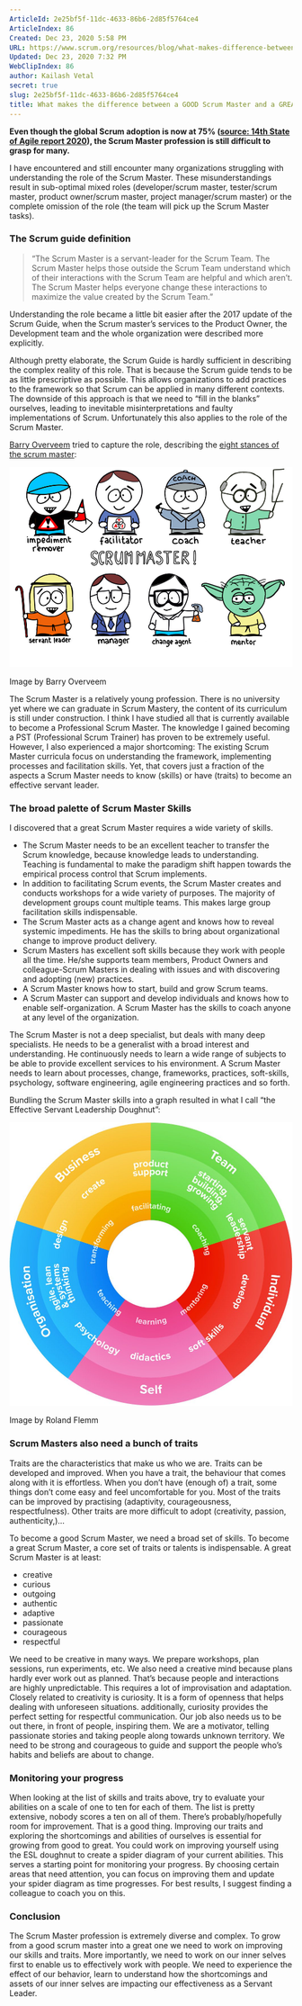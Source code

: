 ```yaml
---
ArticleId: 2e25bf5f-11dc-4633-86b6-2d85f5764ce4
ArticleIndex: 86
Created: Dec 23, 2020 5:58 PM
URL: https://www.scrum.org/resources/blog/what-makes-difference-between-good-scrum-master-and-great-scrum-master
Updated: Dec 23, 2020 7:32 PM
WebClipIndex: 86
author: Kailash Vetal
secret: true
slug: 2e25bf5f-11dc-4633-86b6-2d85f5764ce4
title: What makes the difference between a GOOD Scrum Master and a GREAT Scrum Master? | Scrum.org
---
```

**Even though the global Scrum adoption is now at 75% ([source: 14th State of Agile report 2020](https://explore.digital.ai/state-of-agile/14th-annual-state-of-agile-report)), the Scrum Master profession is still difficult to grasp for many.**

I have encountered and still encounter many organizations struggling with understanding the role of the Scrum Master. These misunderstandings result in sub-optimal mixed roles (developer/scrum master, tester/scrum master, product owner/scrum master, project manager/scrum master) or the complete omission of the role (the team will pick up the Scrum Master tasks).

### The Scrum guide definition

> “The Scrum Master is a servant-leader for the Scrum Team. The Scrum Master helps those outside the Scrum Team understand which of their interactions with the Scrum Team are helpful and which aren’t. The Scrum Master helps everyone change these interactions to maximize the value created by the Scrum Team.”

Understanding the role became a little bit easier after the 2017 update of the Scrum Guide, when the Scrum master’s services to the Product Owner, the Development team and the whole organization were described more explicitly.

Although pretty elaborate, the Scrum Guide is hardly sufficient in describing the complex reality of this role. That is because the Scrum guide tends to be as little prescriptive as possible. This allows organizations to add practices to the framework so that Scrum can be applied in many different contexts. The downside of this approach is that we need to “fill in the blanks” ourselves, leading to inevitable misinterpretations and faulty implementations of Scrum. Unfortunately this also applies to the role of the Scrum Master.

[Barry Overveem](https://www.scrum.org/barry-overeem?gclid=Cj0KCQjww_f2BRC-ARIsAP3zarEbKXrS-IoNws271UJxfIhMTVr4XlmvMFQbYYx4Ts1lf2aoyrlW2VQaAs9lEALw_wcB) tried to capture the role, describing the [eight stances of the scrum master](https://www.scrum.org/resources/8-stances-scrum-master?gclid=Cj0KCQjww_f2BRC-ARIsAP3zarHd2cQIqdGsS621djRJSuql5LqFmjrwOE8NqA7D0VwhR61iC6PqYJEaAucpEALw_wcB):

![86%20486cb20492ca45a081ccdaa42eeac5e1/Scrum_Master_rollen.jpg](86%20486cb20492ca45a081ccdaa42eeac5e1/Scrum_Master_rollen.jpg)

Image by Barry Overveem

The Scrum Master is a relatively young profession. There is no university yet where we can graduate in Scrum Mastery, the content of its curriculum is still under construction. I think I have studied all that is currently available to become a Professional Scrum Master. The knowledge I gained becoming a PST (Professional Scrum Trainer) has proven to be extremely useful. However, I also experienced a major shortcoming: The existing Scrum Master curricula focus on understanding the framework, implementing processes and facilitation skills. Yet, that covers just a fraction of the aspects a Scrum Master needs to know (skills) or have (traits) to become an effective servant leader.

### The broad palette of Scrum Master Skills

I discovered that a great Scrum Master requires a wide variety of skills.

- The Scrum Master needs to be an excellent teacher to transfer the Scrum knowledge, because knowledge leads to understanding. Teaching is fundamental to make the paradigm shift happen towards the empirical process control that Scrum implements.
- In addition to facilitating Scrum events, the Scrum Master creates and conducts workshops for a wide variety of purposes. The majority of development groups count multiple teams. This makes large group facilitation skills indispensable.
- The Scrum Master acts as a change agent and knows how to reveal systemic impediments. He has the skills to bring about organizational change to improve product delivery.
- Scrum Masters has excellent soft skills because they work with people all the time. He/she supports team members, Product Owners and colleague-Scrum Masters in dealing with issues and with discovering and adopting (new) practices.
- A Scrum Master knows how to start, build and grow Scrum teams.
- A Scrum Master can support and develop individuals and knows how to enable self-organization. A Scrum Master has the skills to coach anyone at any level of the organization.

The Scrum Master is not a deep specialist, but deals with many deep specialists. He needs to be a generalist with a broad interest and understanding. He continuously needs to learn a wide range of subjects to be able to provide excellent services to his environment. A Scrum Master needs to learn about processes, change, frameworks, practices, soft-skills, psychology, software engineering, agile engineering practices and so forth.

Bundling the Scrum Master skills into a graph resulted in what I call “the Effective Servant Leadership Doughnut”:

![86%20486cb20492ca45a081ccdaa42eeac5e1/FlemmESLDoughnutsmall.jpg](86%20486cb20492ca45a081ccdaa42eeac5e1/FlemmESLDoughnutsmall.jpg)

Image by Roland Flemm

### Scrum Masters also need a bunch of traits

Traits are the characteristics that make us who we are. Traits can be developed and improved. When you have a trait, the behaviour that comes along with it is effortless. When you don’t have (enough of) a trait, some things don’t come easy and feel uncomfortable for you. Most of the traits can be improved by practising (adaptivity, courageousness, respectfulness). Other traits are more difficult to adopt (creativity, passion, authenticity,)…

To become a good Scrum Master, we need a broad set of skills. To become a great Scrum Master, a core set of traits or talents is indispensable. A great Scrum Master is at least:

- creative
- curious
- outgoing
- authentic
- adaptive
- passionate
- courageous
- respectful

We need to be creative in many ways. We prepare workshops, plan sessions, run experiments, etc. We also need a creative mind because plans hardly ever work out as planned. That’s because people and interactions are highly unpredictable. This requires a lot of improvisation and adaptation. Closely related to creativity is curiosity. It is a form of openness that helps dealing with unforeseen situations. additionally, curiosity provides the perfect setting for respectful communication. Our job also needs us to be out there, in front of people, inspiring them. We are a motivator, telling passionate stories and taking people along towards unknown territory. We need to be strong and courageous to guide and support the people who’s habits and beliefs are about to change.

### Monitoring your progress

When looking at the list of skills and traits above, try to evaluate your abilities on a scale of one to ten for each of them. The list is pretty extensive, nobody scores a ten on all of them. There’s probably/hopefully room for improvement. That is a good thing. Improving our traits and exploring the shortcomings and abilities of ourselves is essential for growing from good to great. You could work on improving yourself using the ESL doughnut to create a spider diagram of your current abilities. This serves a starting point for monitoring your progress. By choosing certain areas that need attention, you can focus on improving them and update your spider diagram as time progresses. For best results, I suggest finding a colleague to coach you on this.

### Conclusion

The Scrum Master profession is extremely diverse and complex. To grow from a good scrum master into a great one we need to work on improving our skills and traits. More importantly, we need to work on our inner selves first to enable us to effectively work with people. We need to experience the effect of our behavior, learn to understand how the shortcomings and assets of our inner selves are impacting our effectiveness as a Servant Leader.
